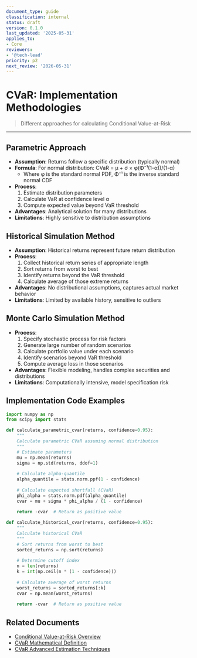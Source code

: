 ```yaml
---
document_type: guide
classification: internal
status: draft
version: 0.1.0
last_updated: '2025-05-31'
applies_to:
- Core
reviewers:
- '@tech-lead'
priority: p2
next_review: '2026-05-31'
---
```


# CVaR: Implementation Methodologies

> Different approaches for calculating Conditional Value-at-Risk

---

## Parametric Approach

* **Assumption**: Returns follow a specific distribution (typically normal)
* **Formula**: For normal distribution: CVaR = μ + σ × φ(Φ⁻¹(1-α))/(1-α)
  * Where φ is the standard normal PDF, Φ⁻¹ is the inverse standard normal CDF
* **Process**:
  1. Estimate distribution parameters
  2. Calculate VaR at confidence level α
  3. Compute expected value beyond VaR threshold
* **Advantages**: Analytical solution for many distributions
* **Limitations**: Highly sensitive to distribution assumptions

## Historical Simulation Method

* **Assumption**: Historical returns represent future return distribution
* **Process**:
  1. Collect historical return series of appropriate length
  2. Sort returns from worst to best
  3. Identify returns beyond the VaR threshold
  4. Calculate average of those extreme returns
* **Advantages**: No distributional assumptions, captures actual market behavior
* **Limitations**: Limited by available history, sensitive to outliers

## Monte Carlo Simulation Method

* **Process**:
  1. Specify stochastic process for risk factors
  2. Generate large number of random scenarios
  3. Calculate portfolio value under each scenario
  4. Identify scenarios beyond VaR threshold
  5. Compute average loss in those scenarios
* **Advantages**: Flexible modeling, handles complex securities and distributions
* **Limitations**: Computationally intensive, model specification risk

## Implementation Code Examples

```python
import numpy as np
from scipy import stats

def calculate_parametric_cvar(returns, confidence=0.95):
    """
    Calculate parametric CVaR assuming normal distribution
    """
    # Estimate parameters
    mu = np.mean(returns)
    sigma = np.std(returns, ddof=1)
    
    # Calculate alpha-quantile
    alpha_quantile = stats.norm.ppf(1 - confidence)
    
    # Calculate expected shortfall (CVaR)
    phi_alpha = stats.norm.pdf(alpha_quantile)
    cvar = mu + sigma * phi_alpha / (1 - confidence)
    
    return -cvar  # Return as positive value

def calculate_historical_cvar(returns, confidence=0.95):
    """
    Calculate historical CVaR
    """
    # Sort returns from worst to best
    sorted_returns = np.sort(returns)
    
    # Determine cutoff index
    n = len(returns)
    k = int(np.ceil(n * (1 - confidence)))
    
    # Calculate average of worst returns
    worst_returns = sorted_returns[:k]
    cvar = np.mean(worst_returns)
    
    return -cvar  # Return as positive value
```

## Related Documents

* [Conditional Value-at-Risk Overview](../conditional-value-at-risk.md)
* [CVaR Mathematical Definition](./cvar-mathematical-definition.md)
* [CVaR Advanced Estimation Techniques](./cvar-advanced-estimation.md)